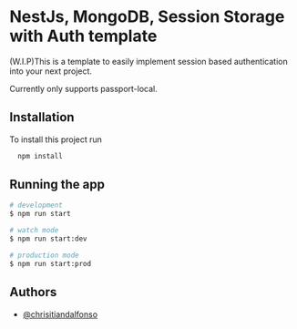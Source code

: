 # NestJs, MongoDB, Session Storage with Auth template

(W.I.P)This is a template to easily implement session based authentication into your next project.

Currently only supports passport-local.

## Installation

To install this project run

```bash
  npm install
```

## Running the app

```bash
# development
$ npm run start

# watch mode
$ npm run start:dev

# production mode
$ npm run start:prod
```

## Authors

- [@chrisitiandalfonso](https://github.com/ChristianDalfonso)
